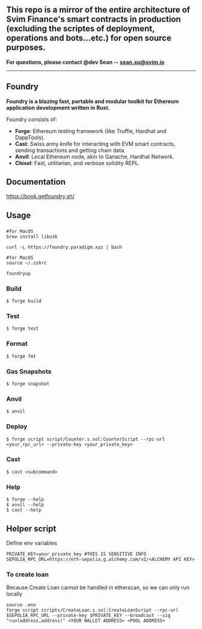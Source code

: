 ## This repo is a mirror of the entire architecture of Svim Finance's smart contracts in production (excluding the scriptes of deployment, operations and bots...etc.) for open source purposes.

**For questions, please contact @dev Sean -- sean.xu@svim.io**

-----------------------------------------------

## Foundry

**Foundry is a blazing fast, portable and modular toolkit for Ethereum application development written in Rust.**

Foundry consists of:

-   **Forge**: Ethereum testing framework (like Truffle, Hardhat and DappTools).
-   **Cast**: Swiss army knife for interacting with EVM smart contracts, sending transactions and getting chain data.
-   **Anvil**: Local Ethereum node, akin to Ganache, Hardhat Network.
-   **Chisel**: Fast, utilitarian, and verbose solidity REPL.

## Documentation

https://book.getfoundry.sh/

## Usage

### 
```
#for MacOS
brew install libusb

curl -L https://foundry.paradigm.xyz | bash

#for MacOS
source ~/.zshrc 

foundryup
```
### Build

```shell
$ forge build
```

### Test

```shell
$ forge test
```

### Format

```shell
$ forge fmt
```

### Gas Snapshots

```shell
$ forge snapshot
```

### Anvil

```shell
$ anvil
```

### Deploy

```shell
$ forge script script/Counter.s.sol:CounterScript --rpc-url <your_rpc_url> --private-key <your_private_key>
```

### Cast

```shell
$ cast <subcommand>
```

### Help

```shell
$ forge --help
$ anvil --help
$ cast --help
```

## Helper script
Define env variables
```
PRIVATE_KEY=your_private_key #THIS IS SENSITIVE INFO
SEPOLIA_RPC_URL=https://eth-sepolia.g.alchemy.com/v2/<ALCHEMY API KEY>
```
### To create loan
Because Create Loan cannot be handled in etherscan, so we can only run locally
```
source .env
forge script scripts/CreateLoan.s.sol:CreateLoanScript --rpc-url $SEPOLIA_RPC_URL --private-key $PRIVATE_KEY --broadcast --sig "run(address,address)" <YOUR WALLET ADDRESS> <POOL ADDRESS>
```
